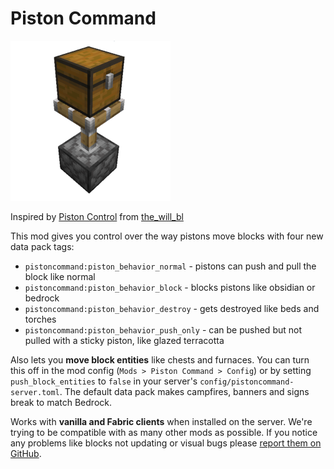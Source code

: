 # Piston Command

![Chest placed on top of an extended piston](./src/main/resources/pistoncommand.png)

Inspired by [Piston Control](https://www.curseforge.com/minecraft/mc-mods/piston-control)
from [the\_will\_bl](https://www.curseforge.com/members/the_will_bl/projects)

This mod gives you control over the way pistons move blocks with four new data pack tags:

* `pistoncommand:piston_behavior_normal` - pistons can push and pull the block like normal
* `pistoncommand:piston_behavior_block` - blocks pistons like obsidian or bedrock
* `pistoncommand:piston_behavior_destroy` - gets destroyed like beds and torches
* `pistoncommand:piston_behavior_push_only` - can be pushed but not pulled with a sticky piston, like glazed terracotta

Also lets you **move block entities** like chests and furnaces. You can turn this off in the mod config
(`Mods > Piston Command > Config`) or by setting `push_block_entities` to `false` in your server's
`config/pistoncommand-server.toml`. The default data pack makes campfires, banners and signs break to match Bedrock.

Works with **vanilla and Fabric clients** when installed on the server. We're trying to be compatible with as many other
mods as possible. If you notice any problems like blocks not updating or visual bugs
please [report them on GitHub](https://github.com/tancop/PistonCommand/issues).
